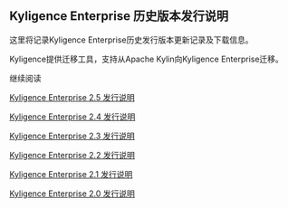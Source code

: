 ## Kyligence Enterprise 历史版本发行说明

这里将记录Kyligence Enterprise历史发行版本更新记录及下载信息。

Kyligence提供迁移工具，支持从Apache Kylin向Kyligence Enterprise迁移。

继续阅读

[Kyligence Enterprise 2.5 发行说明](KAP_2_5_notes.cn.md)

[Kyligence Enterprise 2.4 发行说明](KAP_2_4_notes.cn.md)

[Kyligence Enterprise 2.3 发行说明](KAP_2_3_notes.cn.md)

[Kyligence Enterprise 2.2 发行说明](KAP_2_2_notes.cn.md)

[Kyligence Enterprise 2.1 发行说明](KAP_2_1_notes.cn.md)

[Kyligence Enterprise 2.0 发行说明](KAP_2_0_notes.cn.md)


